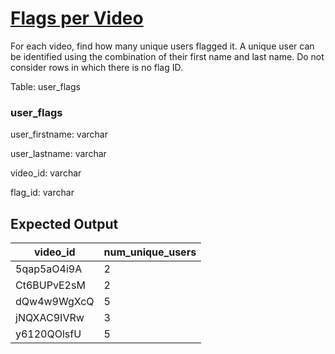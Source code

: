 # [Flags per Video](https://platform.stratascratch.com/coding/2102-flags-per-video?code_type=3)

For each video, find how many unique users flagged it. A unique user can be identified using the combination of their first name and last name. Do not consider rows in which there is no flag ID.

Table: user_flags

### user_flags
user_firstname: varchar

user_lastname: varchar

video_id: varchar

flag_id: varchar

## Expected Output
<div class="ResultsTable__container ExpectedOutput__results-table"><table class="ResultsTable__table"><thead><tr class="ResultsTable__header-row"><th class="ResultsTable__header-cell">video_id</th><th class="ResultsTable__header-cell">num_unique_users</th></tr></thead><tbody><tr class="ResultsTable__row "><td class="ResultsTable__cell">5qap5aO4i9A</td><td class="ResultsTable__cell">2</td></tr><tr class="ResultsTable__row "><td class="ResultsTable__cell">Ct6BUPvE2sM</td><td class="ResultsTable__cell">2</td></tr><tr class="ResultsTable__row "><td class="ResultsTable__cell">dQw4w9WgXcQ</td><td class="ResultsTable__cell">5</td></tr><tr class="ResultsTable__row "><td class="ResultsTable__cell">jNQXAC9IVRw</td><td class="ResultsTable__cell">3</td></tr><tr class="ResultsTable__row "><td class="ResultsTable__cell">y6120QOlsfU</td><td class="ResultsTable__cell">5</td></tr></tbody></table></div>
